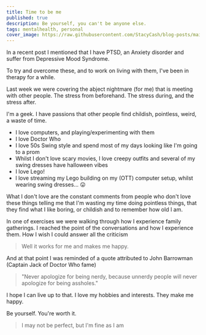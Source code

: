 ```yaml
---
title: Time to be me
published: true
description: Be yourself, you can't be anyone else.
tags: mentalhealth, personal
cover_image: https://raw.githubusercontent.com/StacyCash/blog-posts/main/general/time-to-be-me/cover-image.jpeg
---
```


In a recent post I mentioned that I have PTSD, an Anxiety disorder and suffer from Depressive Mood Syndrome.

To try and overcome these, and to work on living with them, I've been in therapy for a while.

Last week we were covering the abject nightmare (for me) that is meeting with other people. The stress from beforehand. The stress during, and the stress after.

I'm a geek. I have passions that other people find childish, pointless, weird, a waste of time.

* I love computers, and playing/experimenting with them
* I love Doctor Who
* I love 50s Swing style and spend most of my days looking like I'm going to a prom
* Whilst I don't love scary movies, I love creepy outfits and several of my swing dresses have halloween vibes
* I love Lego!
* l love streaming my Lego building on my (OTT) computer setup, whilst wearing swing dresses... 😛

What I don't love are the constant comments from people who don't love these things telling me that I'm wasting my time doing pointless things, that they find what I like boring, or childish and to remember how old I am.

In one of exercises we were walking through how I experience family gatherings. I reached the point of the conversations and how I experience them. How I wish I could answer all the criticism

> Well it works for me and makes me happy.

And at that point I was reminded of a quote attributed to John Barrowman (Captain Jack of Doctor Who fame)

> "Never apologize for being nerdy, because unnerdy people will never apologize for being assholes."

I hope I can live up to that. I love my hobbies and interests. They  make me happy.

Be yourself. You're worth it.

> I may not be perfect, but I'm fine as I am